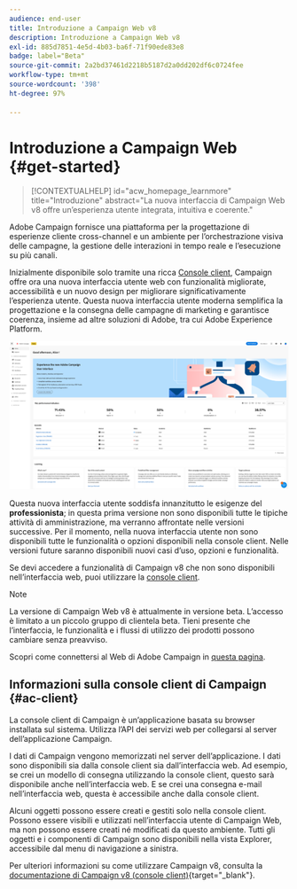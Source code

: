 ```yaml
---
audience: end-user
title: Introduzione a Campaign Web v8
description: Introduzione a Campaign Web v8
exl-id: 885d7851-4e5d-4b03-ba6f-71f90ede83e8
badge: label="Beta"
source-git-commit: 2a2bd37461d2218b5187d2a0dd202df6c0724fee
workflow-type: tm+mt
source-wordcount: '398'
ht-degree: 97%

---
```


# Introduzione a Campaign Web {#get-started}


>[!CONTEXTUALHELP]
>id="acw_homepage_learnmore"
>title="Introduzione"
>abstract="La nuova interfaccia di Campaign Web v8 offre un’esperienza utente integrata, intuitiva e coerente."

Adobe Campaign fornisce una piattaforma per la progettazione di esperienze cliente cross-channel e un ambiente per l’orchestrazione visiva delle campagne, la gestione delle interazioni in tempo reale e l’esecuzione su più canali.

Inizialmente disponibile solo tramite una ricca [Console client](#ac-client), Campaign offre ora una nuova interfaccia utente web con funzionalità migliorate, accessibilità e un nuovo design per migliorare significativamente l’esperienza utente. Questa nuova interfaccia utente moderna semplifica la progettazione e la consegna delle campagne di marketing e garantisce coerenza, insieme ad altre soluzioni di Adobe, tra cui Adobe Experience Platform.

![](assets/home.png)

Questa nuova interfaccia utente soddisfa innanzitutto le esigenze del **professionista**; in questa prima versione non sono disponibili tutte le tipiche attività di amministrazione, ma verranno affrontate nelle versioni successive. Per il momento, nella nuova interfaccia utente non sono disponibili tutte le funzionalità o opzioni disponibili nella console client. Nelle versioni future saranno disponibili nuovi casi d’uso, opzioni e funzionalità.

Se devi accedere a funzionalità di Campaign v8 che non sono disponibili nell’interfaccia web, puoi utilizzare la [console client](#ac-client).


>[!NOTE]
>
>La versione di Campaign Web v8 è attualmente in versione beta. L’accesso è limitato a un piccolo gruppo di clientela beta. Tieni presente che l’interfaccia, le funzionalità e i flussi di utilizzo dei prodotti possono cambiare senza preavviso.

Scopri come connettersi al Web di Adobe Campaign in [questa pagina](connect-to-campaign.md).

## Informazioni sulla console client di Campaign {#ac-client}

La console client di Campaign è un’applicazione basata su browser installata sul sistema. Utilizza l’API dei servizi web per collegarsi al server dell’applicazione Campaign.

I dati di Campaign vengono memorizzati nel server dell’applicazione. I dati sono disponibili sia dalla console client sia dall’interfaccia web. Ad esempio, se crei un modello di consegna utilizzando la console client, questo sarà disponibile anche nell’interfaccia web. E se crei una consegna e-mail nell’interfaccia web, questa è accessibile anche dalla console client.

Alcuni oggetti possono essere creati e gestiti solo nella console client. Possono essere visibili e utilizzati nell’interfaccia utente di Campaign Web, ma non possono essere creati né modificati da questo ambiente. Tutti gli oggetti e i componenti di Campaign sono disponibili nella vista Explorer, accessibile dal menu di navigazione a sinistra.

Per ulteriori informazioni su come utilizzare Campaign v8, consulta la [documentazione di Campaign v8 (console client)](https://experienceleague.adobe.com/docs/campaign/campaign-v8/campaign-home.html?lang=it){target="_blank"}.
